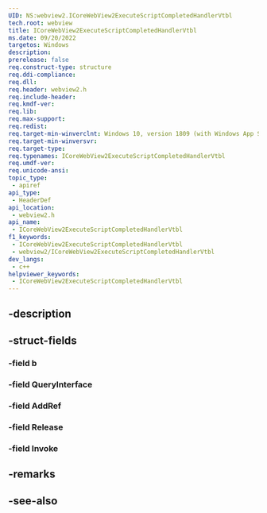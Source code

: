 ```yaml
---
UID: NS:webview2.ICoreWebView2ExecuteScriptCompletedHandlerVtbl
tech.root: webview
title: ICoreWebView2ExecuteScriptCompletedHandlerVtbl
ms.date: 09/20/2022
targetos: Windows
description: 
prerelease: false
req.construct-type: structure
req.ddi-compliance: 
req.dll: 
req.header: webview2.h
req.include-header: 
req.kmdf-ver: 
req.lib: 
req.max-support: 
req.redist: 
req.target-min-winverclnt: Windows 10, version 1809 (with Windows App SDK 1.1 or later)
req.target-min-winversvr: 
req.target-type: 
req.typenames: ICoreWebView2ExecuteScriptCompletedHandlerVtbl
req.umdf-ver: 
req.unicode-ansi: 
topic_type:
 - apiref
api_type:
 - HeaderDef
api_location:
 - webview2.h
api_name:
 - ICoreWebView2ExecuteScriptCompletedHandlerVtbl
f1_keywords:
 - ICoreWebView2ExecuteScriptCompletedHandlerVtbl
 - webview2/ICoreWebView2ExecuteScriptCompletedHandlerVtbl
dev_langs:
 - c++
helpviewer_keywords:
 - ICoreWebView2ExecuteScriptCompletedHandlerVtbl
---
```


## -description

## -struct-fields

### -field b

### -field QueryInterface

### -field AddRef

### -field Release

### -field Invoke

## -remarks

## -see-also

